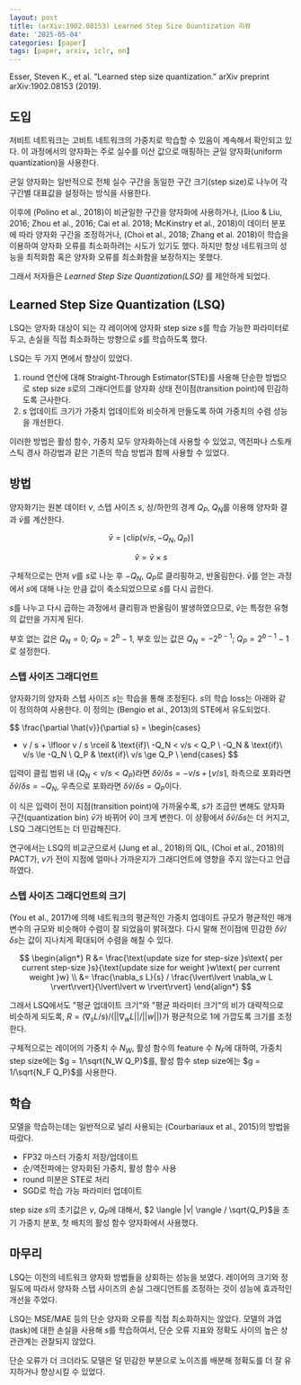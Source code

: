 ```yaml
---
layout: post
title: (arXiv:1902.08153) Learned Step Size Quantization 리뷰
date: '2025-05-04'
categories: [paper]
tags: [paper, arxiv, iclr, nn]
---
```


Esser, Steven K., et al. "Learned step size quantization." arXiv preprint arXiv:1902.08153 (2019).

## 도입

저비트 네트워크는 고비트 네트워크의 가중치로 학습할 수 있음이 계속해서 확인되고 있다. 이 과정에서의 양자화는 주로 실수를 이산 값으로 매핑하는 균일 양자화(uniform quantization)을 사용한다.

균일 양자화는 일반적으로 전체 실수 구간을 동일한 구간 크기(step size)로 나누어 각 구간별 대표값을 설정하는 방식을 사용한다.  

이후에 (Polino et al., 2018)이 비균일한 구간을 양자화에 사용하거나, (Lioo & Liu, 2016; Zhou et al., 2016; Cai et al. 2018; McKinstry et al., 2018)이 데이터 분포에 따라 양자화 구간을 조정하거나, (Choi et al., 2018; Zhang et al. 2018)이 학습을 이용하여 양자화 오류를 최소화하려는 시도가 있기도 했다. 하지만 항상 네트워크의 성능을 최적화함 혹은 양자화 오류를 최소화함을 보장하지는 못했다.

그래서 저자들은 *Learned Step Size Quantization(LSQ)* 를 제안하게 되었다.  

## Learned Step Size Quantization (LSQ)

LSQ는 양자화 대상이 되는 각 레이어에 양자화 step size $s$를 학습 가능한 파라미터로 두고, 손실을 직접 최소화하는 방향으로 $s$를 학습하도록 했다.  

LSQ는 두 가지 면에서 향상이 있었다.
1. round 연산에 대해 Straight-Through Estimator(STE)를 사용해 단순한 방법으로 step size $s$로의 그래디언트를 양자화 상태 전이점(transition point)에 민감하도록 근사한다.
2. $s$ 업데이트 크기가 가중치 업데이트와 비슷하게 만들도록 하여 가중치의 수렴 성능을 개선한다.

이러한 방법은 활성 함수, 가중치 모두 양자화하는데 사용할 수 있었고, 역전파나 스토캐스틱 경사 하강법과 같은 기존의 학습 방법과 함께 사용할 수 있었다.

## 방법

양자화기는 원본 데이터 $v$, 스텝 사이즈 $s$, 상/하한의 경계 $Q_P$, $Q_N$를 이용해 양자화 결과 $\bar{v}$를 계산한다.  

$$
\bar{v}=\lfloor \text{clip}(v/s, -Q_N, Q_P)\rceil
$$

$$\hat{v} = \bar{v} \times s $$

구체적으로는 먼저 $v$를 $s$로 나눈 후 $-Q_N$, $Q_P$로 클리핑하고, 반올림한다. $\bar{v}$를 얻는 과정에서 $s$에 대해 나눈 만큼 값이 축소되었으므로 $s$를 다시 곱한다.  

$s$를 나누고 다시 곱하는 과정에서 클리핑과 반올림이 발생하였으므로, $\hat{v}$는 특정한 유형의 값만을 가지게 된다.  

부호 없는 값은 $Q_N = 0$; $Q_P=2^b-1$, 부호 있는 값은 $Q_N = -2^{b-1}$; $Q_P=2^{b-1}-1$로 설정한다.  

### 스텝 사이즈 그래디언트

양자화기의 양자화 스텝 사이즈 $s$는 학습을 통해 조정된다. $s$의 학습 loss는 아래와 같이 정의하여 사용한다. 이 정의는 (Bengio et al., 2013)의 STE에서 유도되었다.

$$
\frac{\partial \hat{v}}{\partial s} = \begin{cases}
  - v / s + \lfloor v / s \rceil & \text{if}\ -Q_N < v/s < Q_P \\
  -Q_N & \text{if}\ v/s \le -Q_N \\
  Q_P & \text{if}\ v/s \ge Q_P \\
\end{cases}
$$

입력이 클립 범위 내 $(Q_N < v / s < Q_P)$라면 $\delta \hat{v} / \delta {s} = -v / s + \lfloor v / s \rceil$, 좌측으로 포화라면 $\delta \hat{v} / \delta {s} = -Q_N$, 우측으로 포화라면 $\delta \hat{v} / \delta {s} = Q_P$이다.  

이 식은 입력이 전이 지점(transition point)에 가까울수록, $s$가 조금만 변해도 양자화 구간(quantization bin) $\bar{v}$가 바뀌어 $\hat{v}$이 크게 변한다. 이 상황에서 $\delta \hat{v} / \delta {s}$는 더 커지고, LSQ 그래디언트는 더 민감해진다.  

연구에서는 LSQ의 비교군으로서 (Jung et al., 2018)의 QIL, (Choi et al., 2018)의 PACT가, $v$가 전이 지점에 얼마나 가까운지가 그래디언트에 영향을 주지 않는다고 언급하였다.  

### 스텝 사이즈 그래디언트의 크기

(You et al., 2017)에 의해 네트워크의 평균적인 가중치 업데이트 규모가 평균적인 매개변수의 규모와 비슷해야 수렴이 잘 되었음이 밝혀졌다. 다시 말해 전이점에 민감한 $\delta \hat{v} / \delta {s}$는 값이 지나치게 확대되어 수렴을 해칠 수 있다.  

$$
\begin{align*}
  R &= \frac{\text{update size for step-size }s\text{ per current step-size }s}{\text{update size for weight }w\text{ per current weight }w} \\ 
  &= \frac{\nabla_s L}{s} / \frac{\lvert\lvert \nabla_w L \rvert\rvert}{\lvert\lvert w \rvert\rvert}
\end{align*}
$$

그래서 LSQ에서도 "평균 업데이트 크기"와 "평균 파라미터 크기"의 비가 대략적으로 비슷하게 되도록, $R = (\nabla_s L / s) / (\lvert\lvert \nabla_w L \rvert\rvert / \lvert\lvert w \rvert\rvert)$가 평균적으로 1에 가깝도록 크기를 조정한다.

구체적으로는 레이어의 가중치 수 $N_W$, 활성 함수의 feature 수 $N_F$에 대하여, 가중치 step size에는 $g = 1/\sqrt{N_W Q_P}$를, 활성 함수 step size에는 $g = 1/\sqrt{N_F Q_P}$를 사용한다.  

## 학습

모델을 학습하는데는 일반적으로 널리 사용되는 (Courbariaux et al., 2015)의 방법을 따랐다.  

- FP32 마스터 가중치 저장/업데이트
- 순/역전파에는 양자화된 가중치, 활성 함수 사용
- round 미분은 STE로 처리
- SGD로 학습 가능 파라미터 업데이트

step size $s$의 초기값은 $v$, $Q_P$에 대해서, $2 \langle |v| \rangle / \sqrt{Q_P}$을 초기 가중치 분포, 첫 배치의 활성 함수 양자화에서 사용했다.  

## 마무리

LSQ는 이전의 네트워크 양자화 방법들을 상회하는 성능을 보였다. 레이어의 크기와 정밀도에 따라서 양자화 스텝 사이즈의 손실 그래디언트를 조정하는 것이 성능에 효과적인 개선을 주었다.  

LSQ는 MSE/MAE 등의 단순 양자화 오류를 직접 최소화하지는 않았다. 모델의 과업(task)에 대한 손실을 사용해 $s$를 학습하여서, 단순 오류 지표와 정확도 사이의 높은 상관관계는 관찰되지 않았다.  

단순 오류가 더 크더라도 모델은 덜 민감한 부분으로 노이즈를 배분해 정확도를 더 잘 유지하거나 향상시킬 수 있었다.
